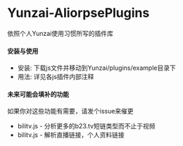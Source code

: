 # Yunzai-AliorpsePlugins

依照个人Yunzai使用习惯所写的插件库

#### 安装与使用

- 安装: 下载js文件并移动到Yunzai/plugins/example目录下
- 用法: 详见各js插件内部注释

#### 未来可能会填补的功能
如果你对这些功能有需要，请发个issue来催更
- bilitv.js - 分析更多的b23.tv短链类型而不止于视频
- bilitv.js - 解析直播链接，个人资料链接

